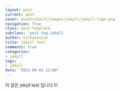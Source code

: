 ```yaml
---
layout: post
current: post
cover: assets/built/images/jekyll/jekyll-logo.png
navigation: True
class: post-template
subclass: 'post tag-jekyll'
author: kilhyeonjun
title: jekyll test
comments: true
categories:
- jekyll
tags:
- jekyll
date: "2021-09-01 11:00"
---
```


이 글은 jekyll test 입니다.!!!